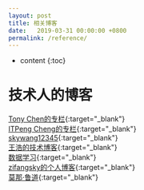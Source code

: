 ```yaml
---
layout: post
title: 相关博客
date:   2019-03-31 00:00:00 +0800
permalink: /reference/
---
```


* content
{:toc}


技术人的博客
=====================
[Tony Chen的专栏](https://blog.csdn.net/chjttony/article/list/1){:target="_blank"}<br>
[ITPeng Cheng的专栏](https://blog.csdn.net/pengchengmm){:target="_blank"}<br>
[skywang12345](http://www.cnblogs.com/skywang12345/category/455711.html){:target="_blank"}<br>
[王浩的技术博客](https://blog.csdn.net/peterwanghao/article/category/1101326){:target="_blank"}<br>
[数据学习](https://www.datalearner.com/blog_list){:target="_blank"}<br>
[zifangsky的个人博客](https://www.zifangsky.cn/){:target="_blank"}<br>
[莫那·鲁道](https://blog.csdn.net/qq_38182963){:target="_blank"}<br>


